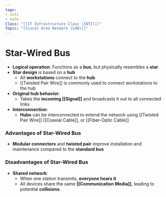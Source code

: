 ```yaml
---
tags:
- inti
- note
Class: "[[IT Infrastructure Class (INTI)]]"
Topic: "[[Local Area Network (LAN)]]"
---
```


# Star-Wired Bus

- **Logical operation**: Functions as a **bus**, but physically resembles a **star**
- **Star design** is based on a **hub**
  - All **workstations** connect to the **hub**
  - [[Twisted Pair Wire]] is commonly used to connect workstations to the hub
- **Original hub behavior**:
  - Takes the **incoming [[Signal]]** and broadcasts it out to all connected links
- **Interconnection**:
  - **Hubs** can be interconnected to extend the network using [[Twisted Pair Wire]] [[Coaxial Cable]], or [[Fiber-Optic Cable]]

### Advantages of Star-Wired Bus

- **Modular connectors** and **twisted pair** improve installation and maintenance compared to the **standard bus**

### Disadvantages of Star-Wired Bus

- **Shared network**:
  - When one station transmits, **everyone hears it**
  - All devices share the same **[[Communication Media]]**, leading to potential **collisions**.


